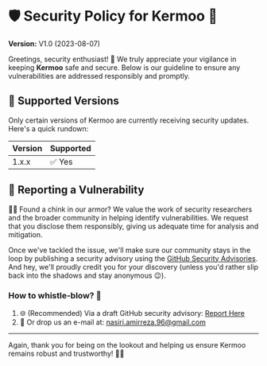 # 🛡️ Security Policy for Kermoo 🚀

**Version:** V1.0 (2023-08-07)

Greetings, security enthusiast! 👋 We truly appreciate your vigilance in keeping **Kermoo** safe and secure. Below is our guideline to ensure any vulnerabilities are addressed responsibly and promptly.

## 🔄 Supported Versions

Only certain versions of Kermoo are currently receiving security updates. Here's a quick rundown:

| Version | Supported            |
| ------- | -------------------- |
| 1.x.x   | ✅ Yes               |

## 🐞 Reporting a Vulnerability

🕵️‍♂️ Found a chink in our armor? We value the work of security researchers and the broader community in helping identify vulnerabilities. We request that you disclose them responsibly, giving us adequate time for analysis and mitigation.

Once we've tackled the issue, we'll make sure our community stays in the loop by publishing a security advisory using the [GitHub Security Advisories](https://github.com/evryn/kermoo/security/advisories/new). And hey, we'll proudly credit you for your discovery (unless you'd rather slip back into the shadows and stay anonymous 😉).

### How to whistle-blow? 📢

1. 🌐 (Recommended) Via a draft GitHub security advisory: [Report Here](https://github.com/evryn/kermoo/security/advisories/new)
2. 📧 Or drop us an e-mail at: nasiri.amirreza.96@gmail.com

---

Again, thank you for being on the lookout and helping us ensure Kermoo remains robust and trustworthy! 💖🔐
